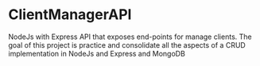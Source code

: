 # ClientManagerAPI
NodeJs with Express API that exposes end-points for manage clients. The goal of this project is practice and consolidate all the aspects of a CRUD implementation in NodeJs and Express and MongoDB
